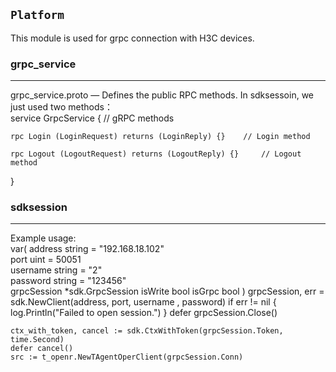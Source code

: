`Platform`
----------

This module is used for grpc connection with H3C devices. 

### grpc_service
---
grpc_service.proto — Defines the public RPC methods. In sdksessoin, we just used two methods：  
service GrpcService {   // gRPC methods

    rpc Login (LoginRequest) returns (LoginReply) {}    // Login method

    rpc Logout (LogoutRequest) returns (LogoutReply) {}     // Logout method

}

### sdksession
---
Example usage:  
    var(
    address      string = "192.168.18.102"  
    port         uint = 50051  
    username     string = "2"  
    password     string = "123456"  
    grpcSession  *sdk.GrpcSession
    isWrite      bool
    isGrpc       bool
    )
    grpcSession, err = sdk.NewClient(address, port, username , password)
    if err != nil {
    log.Println("Failed to open session.")
    }
    defer grpcSession.Close()

    ctx_with_token, cancel := sdk.CtxWithToken(grpcSession.Token, time.Second)
    defer cancel()
    src := t_openr.NewTAgentOperClient(grpcSession.Conn)
